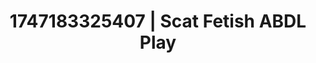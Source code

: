 ---
categories:
- Wrestling domination
- Naughty expression
- Nighttime romance
- MILF fantasy
- Interactive NSFW
image: /assets/images/1747183325407.webp
layout: post
seo:
  description: Featured content with artistic ABDL Play, Scat Fetish. HD images available.
  keywords: ABDL Play, Scat Fetish
  og_image: /assets/images/1747183325407.webp
  schema_type: VisualArtwork
tags:
- ABDL Play
- '#1747183325407'
- Scat Fetish
title: 1747183325407 | Scat Fetish ABDL Play
---